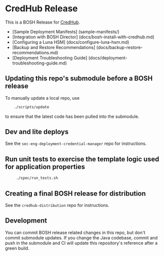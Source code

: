 # CredHub Release

This is a BOSH Release for [CredHub](https://github.com/pivotal-cf/credhub).

* [Sample Deployment Manifests] (sample-manifests/)
* [Integration with BOSH Director] (docs/bosh-install-with-credhub.md)
* [Configuring a Luna HSM] (docs/configure-luna-hsm.md)
* [Backup and Restore Recommendations] (docs/backup-restore-recommendations.md)
* [Deployment Troubleshooting Guide] (docs/deployment-troubleshooting-guide.md)



## Updating this repo's submodule before a BOSH release

To manually update a local repo, use

```sh
    ./scripts/update
```

 to ensure that the latest code has been pulled into the submodule.

## Dev and lite deploys

See the `sec-eng-deployment-credential-manager` repo for instructions.

## Run unit tests to exercise the template logic used for application properties

```sh
     ./spec/run_tests.sh
```
## Creating a final BOSH release for distribution

See the `credhub-distribution` repo for instructions.

## Development

You can commit BOSH release related changes in this repo, but don't commit submodule updates. If you change the Java codebase, commit and push 
in the submodule and CI will update this repository's reference after a green build.
